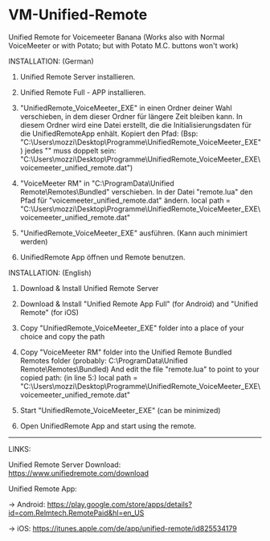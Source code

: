 # VM-Unified-Remote
Unified Remote for Voicemeeter Banana (Works also with Normal VoiceMeeter or with Potato; but with Potato M.C. buttons won't work)

INSTALLATION: (German)

1. Unified Remote Server installieren.

2. Unified Remote Full - APP installieren.

3. "UnifiedRemote_VoiceMeeter_EXE" in einen Ordner deiner Wahl verschieben, in dem dieser Ordner für längere Zeit bleiben kann. 
    In diesem Ordner wird eine Datei erstellt, die die Initialisierungsdaten für die UnifiedRemoteApp enhält.
    Kopiert den Pfad: (Bsp: "C:\Users\mozzi\Desktop\Programme\UnifiedRemote_VoiceMeeter_EXE") 
	jedes "\" muss doppelt sein: "C:\\Users\\mozzi\\Desktop\\Programme\\UnifiedRemote_VoiceMeeter_EXE\\voicemeeter_unified_remote.dat")

4. "VoiceMeeter RM" in "C:\ProgramData\Unified Remote\Remotes\Bundled" verschieben.
    In der Datei "remote.lua" den Pfad für "voicemeeter_unified_remote.dat" ändern.
		local path = "C:\\Users\\mozzi\\Desktop\\Programme\\UnifiedRemote_VoiceMeeter_EXE\\voicemeeter_unified_remote.dat"
		
5. "UnifiedRemote_VoiceMeeter_EXE" ausführen. (Kann auch minimiert werden)

6. UnifiedRemote App öffnen und Remote benutzen.


INSTALLATION: (English)

1. Download & Install Unified Remote Server

2. Download & Install "Unified Remote App Full" (for Android) and "Unified Remote" (for iOS)

3. Copy "UnifiedRemote_VoiceMeeter_EXE" folder into a place of your choice and copy the path

4. Copy "VoiceMeeter RM" folder into the Unified Remote Bundled Remotes folder (probably: C:\ProgramData\Unified Remote\Remotes\Bundled)
		And edit the file "remote.lua" to point to your copied path: (in line 5:)
			local path = "C:\\Users\\mozzi\\Desktop\\Programme\\UnifiedRemote_VoiceMeeter_EXE\\voicemeeter_unified_remote.dat"
			
5. Start "UnifiedRemote_VoiceMeeter_EXE" (can be minimized)

6. Open UnifiedRemote App and start using the remote.
		
----------
LINKS:

Unified Remote Server Download: https://www.unifiedremote.com/download

Unified Remote App:

-> Android: https://play.google.com/store/apps/details?id=com.Relmtech.RemotePaid&hl=en_US

-> iOS: https://itunes.apple.com/de/app/unified-remote/id825534179
